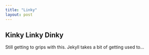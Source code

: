 ```yaml
---
title: "Linky"
layout: post
---
```


## Kinky Linky Dinky


Still getting to grips with this. Jekyll takes a bit of getting used to...
